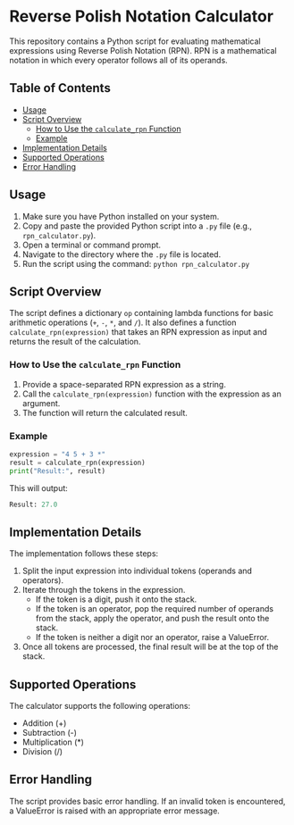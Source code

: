 # Reverse Polish Notation Calculator

This repository contains a Python script for evaluating mathematical expressions using Reverse Polish Notation (RPN). RPN is a mathematical notation in which every operator follows all of its operands.

## Table of Contents

- [Usage](#usage)
- [Script Overview](#script-overview)
  - [How to Use the `calculate_rpn` Function](#how-to-use-the-calculate_rpn-function)
  - [Example](#example)
- [Implementation Details](#implementation-details)
- [Supported Operations](#supported-operations)
- [Error Handling](#error-handling)

## Usage

1. Make sure you have Python installed on your system.
2. Copy and paste the provided Python script into a `.py` file (e.g., `rpn_calculator.py`).
3. Open a terminal or command prompt.
4. Navigate to the directory where the `.py` file is located.
5. Run the script using the command: `python rpn_calculator.py`

## Script Overview

The script defines a dictionary `op` containing lambda functions for basic arithmetic operations (`+`, `-`, `*`, and `/`). It also defines a function `calculate_rpn(expression)` that takes an RPN expression as input and returns the result of the calculation.

### How to Use the `calculate_rpn` Function

1. Provide a space-separated RPN expression as a string.
2. Call the `calculate_rpn(expression)` function with the expression as an argument.
3. The function will return the calculated result.

### Example

```python
expression = "4 5 + 3 *"
result = calculate_rpn(expression)
print("Result:", result)
```

This will output:

```python
Result: 27.0
```
## Implementation Details
The implementation follows these steps:

1. Split the input expression into individual tokens (operands and operators).
2. Iterate through the tokens in the expression.
   - If the token is a digit, push it onto the stack.
   - If the token is an operator, pop the required number of operands from the stack, apply the operator, and push the result onto the stack.
   - If the token is neither a digit nor an operator, raise a ValueError.
3. Once all tokens are processed, the final result will be at the top of the stack.

## Supported Operations
The calculator supports the following operations:

- Addition (+)
- Subtraction (-)
- Multiplication (*)
- Division (/)

## Error Handling
The script provides basic error handling. If an invalid token is encountered, a ValueError is raised with an appropriate error message.

